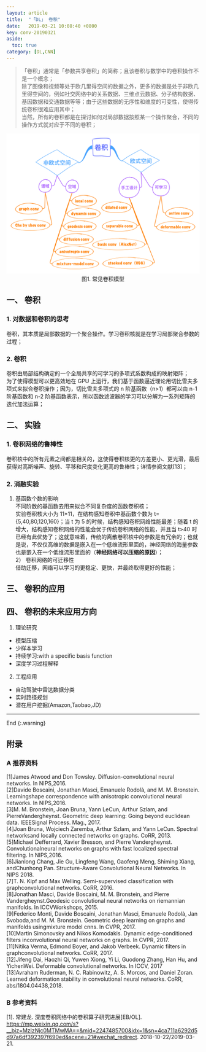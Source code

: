 ```yaml
---
layout: article
title:  "「DL」 卷积"
date:   2019-03-21 10:08:40 +0800
key: conv-20190321
aside:
  toc: true
category: [DL,CNN]
---
```


>「卷积」通常是「参数共享卷积」的简称；且该卷积与数学中的卷积操作不是一个概念；  
除了图像和视频等处于欧几里得空间的数据之外，更多的数据是处于非欧几里得空间的，例如社交网络中的关系数据、三维点云数据、分子结构数据、基因数据和交通数据等等；由于这些数据的无序性和维度的可变性，使得传统卷积很难应用其中；    
当然，所有的卷积都是在探讨如何对局部数据按照某一个操作聚合，不同的操作方式就对应于不同的卷积；    

<!--more-->

<center class="half">
  <img src="/assets/images/ml/dl/CNN/conv.png"/>图1. 常见卷积模型
</center>

## 一、 卷积
### 1. 对数据和卷积的思考
卷积，其本质是局部数据的一个聚合操作。学习卷积核就是在学习局部聚合参数的过程；    

### 2. 卷积
卷积由局部结构确定的一个全局共享的可学习的多项式系数构成的映射矩阵；    
为了使得模型可以更高效地在 GPU 上运行，我们基于函数逼近理论用切比雪夫多项式来拟合卷积操作；因为，切比雪夫多项式的 n 阶基函数（n>1）都可以由 n-1 阶基函数和 n-2 阶基函数表示，所以函数滤波器的学习可以分解为一系列矩阵的迭代加法运算；   


## 二、 实验
### 1. 卷积网络的鲁棒性
卷积核中的所有元素之间都是相关的，这使得卷积核更的方差更小、更光滑，最后获得对高斯噪声、旋转、平移和尺度变化更高的鲁棒性；详情参阅文献[13]；   

### 2. 消融实验
1) 基函数个数的影响   
不同阶数的基函数去用来拟合不同复杂度的函数卷积核；   
实验卷积核大小为 11*11，在结构感知卷积中基函数个数为 t={5,40,80,120,160}；当 t 为 5 的时候，结构感知卷积网络性能最差；随着 t 的增大，结构感知卷积网络的性能会优于传统卷积网络的性能，并且当 t>40 时已经有此优势了；这就意味着，传统的离散卷积核中的参数是有冗余的；也就是说，不仅仅高维的数据是嵌入在一个低维流形里面的，神经网络的海量参数也是嵌入在一个低维流形里面的（**神经网络可以压缩的原因**）；   
2） 卷积网络的可迁移性    
借助迁移，网络可以学习的更稳定、更快，并最终取得更好的性能；   

## 三、 卷积的应用

## 四、 卷积的未来应用方向
1. 理论研究    
- 模型压缩   
- 少样本学习   
- 持续学习:with a specific basis function   
- 深度学习过程解释    
2. 工程应用    
- 自动驾驶中雷达数据分类    
- 实时路径规划   
- 潜在用户挖掘(Amazon,Taobao,JD)    

-------------------  
 End
{:.warning}  



## 附录
### A  推荐资料
[1]James Atwood and Don Towsley. Diffusion-convolutional neural networks. In NIPS,2016.  
[2]Davide Boscaini, Jonathan Masci, Emanuele Rodolà, and M. M. Bronstein. Learningshape correspondence with anisotropic convolutional neural networks. In NIPS,2016.  
[3]M. M. Bronstein, Joan Bruna, Yann LeCun, Arthur Szlam, and PierreVandergheynst. Geometric deep learning: Going beyond euclidean data. IEEESignal Process. Mag., 2017.   
[4]Joan Bruna, Wojciech Zaremba, Arthur Szlam, and Yann LeCun. Spectral networksand locally connected networks on graphs. CoRR, 2013.   
[5]Michael Defferrard, Xavier Bresson, and Pierre Vandergheynst. Convolutionalneural networks on graphs with fast localized spectral filtering. In NIPS,2016.   
[6]Jianlong Chang, Jie Gu, Lingfeng Wang, Gaofeng Meng, Shiming Xiang, andChunhong Pan. Structure-Aware Convolutional Neural Networks. In NIPS 2018.   
[7]T. N. Kipf and Max Welling. Semi-supervised classification with graphconvolutional networks. CoRR, 2016.   
[8]Jonathan Masci, Davide Boscaini, M. M. Bronstein, and Pierre Vandergheynst.Geodesic convolutional neural networks on riemannian manifolds. In ICCVWorkshops, 2015.   
[9]Federico Monti, Davide Boscaini, Jonathan Masci, Emanuele Rodolà, Jan Svoboda,and M. M. Bronstein. Geometric deep learning on graphs and manifolds usingmixture model cnns. In CVPR, 2017.   
[10]Martin Simonovsky and Nikos Komodakis. Dynamic edge-conditioned filters inconvolutional neural networks on graphs. In CVPR, 2017.   
[11]Nitika Verma, Edmond Boyer, and Jakob Verbeek. Dynamic filters in graphconvolutional networks. CoRR, 2017.   
[12]Jifeng Dai, Haozhi Qi, Yuwen Xiong, Yi Li, Guodong Zhang, Han Hu, and YichenWei. Deformable convolutional networks. In ICCV, 2017   
[13]Avraham Ruderman, N. C. Rabinowitz, A. S. Morcos, and Daniel Zoran. Learned deformation stability in convolutional neural networks. CoRR, abs/1804.04438,2018.   

### B 参考资料

[1].  常建龙. 深度卷积网络中的卷积算子研究进展[EB/OL]. <https://mp.weixin.qq.com/s?__biz=MzIzNjc0MTMwMA==&mid=2247485700&idx=1&sn=4ca711a6292d5d97a6df392397f690ed&scene=21#wechat_redirect>. 2018-10-22/2019-03-21.   
